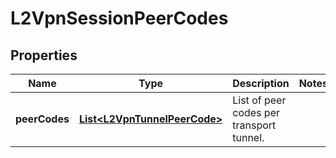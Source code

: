 # L2VpnSessionPeerCodes

## Properties
Name | Type | Description | Notes
------------ | ------------- | ------------- | -------------
**peerCodes** | [**List&lt;L2VpnTunnelPeerCode&gt;**](L2VpnTunnelPeerCode.md) | List of peer codes per transport tunnel. | 
